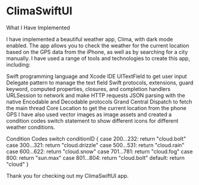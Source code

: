 # ClimaSwiftUI
What I Have Implemented

I have implemented a beautiful weather app, Clima, with dark mode enabled. The app allows you to check the weather for the current location based on the GPS data from the iPhone, as well as by searching for a city manually. I have used a range of tools and technologies to create this app, including:

Swift programming language and Xcode IDE
UITextField to get user input
Delegate pattern to manage the text field
Swift protocols, extensions, guard keyword, computed properties, closures, and completion handlers
URLSession to network and make HTTP requests
JSON parsing with the native Encodable and Decodable protocols
Grand Central Dispatch to fetch the main thread
Core Location to get the current location from the phone GPS
I have also used vector images as image assets and created a condition codes switch statement to show different icons for different weather conditions.

Condition Codes
switch conditionID {
        case 200...232:
            return "cloud.bolt"
        case 300...321:
            return "cloud.drizzle"
        case 500...531:
            return "cloud.rain"
        case 600...622:
            return "cloud.snow"
        case 701...781:
            return "cloud.fog"
        case 800:
            return "sun.max"
        case 801...804:
            return "cloud.bolt"
        default:
            return "cloud"
        }

Thank you for checking out my ClimaSwiftUI app.
